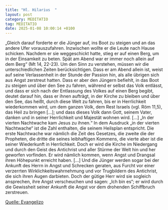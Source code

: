 ```yaml
---
title: "Hl. Hilarius  "
layout: post
category: MEDITATIO
tag: MEDITATIO
date: 2025-01-08 10:00:14 +0100
---
```

„Gleich darauf forderte er die Jünger auf, ins Boot zu steigen und an das andere Ufer vorauszufahren. Inzwischen wollte er die Leute nach Hause schicken. Nachdem er sie weggeschickt hatte, stieg er auf einen Berg, um in der Einsamkeit zu beten. Spät am Abend war er immer noch allein auf dem Berg“ (Mt 14, 22-23).<!--more--> Um den Sinn zu verstehen, müssen wir die unterschiedlichen Zeiten berücksichtigen. Dass er am Abend allein ist, weist auf seine Verlassenheit in der Stunde der Passion hin, als alle übrigen sich aus Angst zerstreut hatten. Dass er aber den Jüngern befiehlt, in das Boot zu steigen und über den See zu fahren, während er selbst das Volk entlässt, und dass er sich nach der Entlassung des Volkes auf einen Berg begibt, deutet darauf hin, dass er ihnen aufträgt, in der Kirche zu bleiben und über den See, das heißt, durch diese Welt zu fahren, bis er in Herrlichkeit wiederkommen wird, um dem ganzen Volk, dem Rest Israels (vgl. Röm 11,5), das Heil zu bringen [...]; und dass dieses Volk dann Gott, seinem Vater, danken und in seiner Herrlichkeit und Majestät wohnen wird. [...]
„In der vierten Nachtwache kam Jesus zu ihnen.“ In dem Ausdruck „in der vierten Nachtwache“ ist die Zahl enthalten, die seinem Heilsplan entspricht. Die erste Nachtwache war nämlich die Zeit des Gesetzes, die zweite die der Propheten, die dritte die seines leibhaftigen Kommens, die vierte aber ist die seiner Wiederkunft in Herrlichkeit. Doch er wird die Kirche im Niedergang und durch den Geist des Antichrist und aller Stürme der Welt hin und her geworfen vorfinden. Er wird nämlich kommen, wenn Angst und Drangsal ihren Höhepunkt erreicht haben. [...] Und die Jünger werden sogar bei der Ankunft des Herrn in Angst und Schrecken geraten, aus Furcht vor einer verzerrten Wirklichkeitswahrnehmung und vor Trugbildern des Antichrist, die sich ihren Augen darbieten. Doch der gütige Herr wird sie sogleich ansprechen, ihre Angst verscheuchen und sagen: „Ich bin es“; er wird durch die Gewissheit seiner Ankunft die Angst vor dem drohenden Schiffbruch zerstreuen.
 

[Quelle: Evangelizo](https://evangeliumtagfuertag.org/DE/gospel)